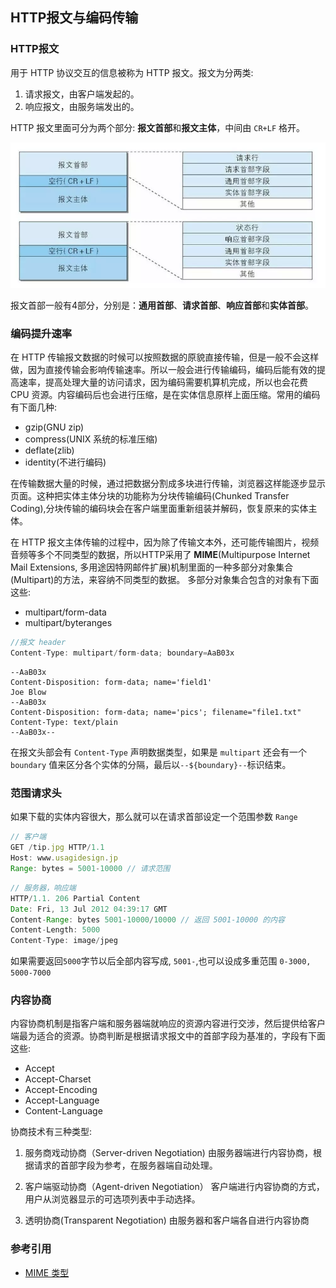## HTTP报文与编码传输

### HTTP报文

用于 HTTP 协议交互的信息被称为 HTTP 报文。报文为分两类:

1. 请求报文，由客户端发起的。
2. 响应报文，由服务端发出的。

HTTP 报文里面可分为两个部分: **报文首部**和**报文主体**，中间由 `CR+LF` 格开。

![请求报文](./images/requestMessage.png)

报文首部一般有4部分，分别是：**通用首部**、**请求首部**、**响应首部**和**实体首部**。

### 编码提升速率

在 HTTP 传输报文数据的时候可以按照数据的原貌直接传输，但是一般不会这样做，因为直接传输会影响传输速率。所以一般会进行传输编码，编码后能有效的提高速率，提高处理大量的访问请求，因为编码需要机算机完成，所以也会花费 CPU 资源。内容编码后也会进行压缩，是在实体信息原样上面压缩。常用的编码有下面几种:
- gzip(GNU zip)
- compress(UNIX 系统的标准压缩)
- deflate(zlib)
- identity(不进行编码)

在传输数据大量的时候，通过把数据分割成多块进行传输，浏览器这样能逐步显示页面。这种把实体主体分块的功能称为分块传输编码(Chunked Transfer Coding),分块传输的编码块会在客户端里面重新组装并解码，恢复原来的实体主体。

在 HTTP 报文主体传输的过程中，因为除了传输文本外，还可能传输图片，视频音频等多个不同类型的数据，所以HTTP采用了 **MIME**(Multipurpose Internet Mail Extensions, 多用途因特网邮件扩展)机制里面的一种多部分对象集合(Multipart)的方法，来容纳不同类型的数据。 
多部分对象集合包含的对象有下面这些:
- multipart/form-data
- multipart/byteranges

```js
//报文 header
Content-Type: multipart/form-data; boundary=AaB03x
```

```
--AaB03x
Content-Disposition: form-data; name='field1'
Joe Blow
--AaB03x
Content-Disposition: form-data; name='pics'; filename="file1.txt"
Content-Type: text/plain
--AaB03x--
```

在报文头部会有 `Content-Type` 声明数据类型，如果是 `multipart` 还会有一个 `boundary` 值来区分各个实体的分隔，最后以`--${boundary}--`标识结束。


### 范围请求头

如果下载的实体内容很大，那么就可以在请求首部设定一个范围参数 `Range`

```js
// 客户端
GET /tip.jpg HTTP/1.1
Host: www.usagidesign.jp
Range: bytes = 5001-10000 // 请求范围
```

```js
// 服务器，响应端
HTTP/1.1. 206 Partial Content
Date: Fri, 13 Jul 2012 04:39:17 GMT
Content-Range: bytes 5001-10000/10000 // 返回 5001-10000 的内容
Content-Length: 5000
Content-Type: image/jpeg
```
如果需要返回`5000`字节以后全部内容写成, `5001-`,也可以设成多重范围 `0-3000, 5000-7000`

### 内容协商

内容协商机制是指客户端和服务器端就响应的资源内容进行交涉，然后提供给客户端最为适合的资源。协商判断是根据请求报文中的首部字段为基准的，字段有下面这些:
- Accept
- Accept-Charset
- Accept-Encoding
- Accept-Language
- Content-Language

协商技术有三种类型:

1. 服务商戏动协商（Server-driven Negotiation)
由服务器端进行内容协商，根据请求的首部字段为参考，在服务器端自动处理。

2. 客户端驱动协商（Agent-driven Negotiation）
客户端进行内容协商的方式，用户从浏览器显示的可选项列表中手动选择。

3. 透明协商(Transparent Negotiation)
由服务器和客户端各自进行内容协商


### 参考引用

- [MIME 类型](https://developer.mozilla.org/zh-CN/docs/Web/HTTP/Basics_of_HTTP/MIME_types)